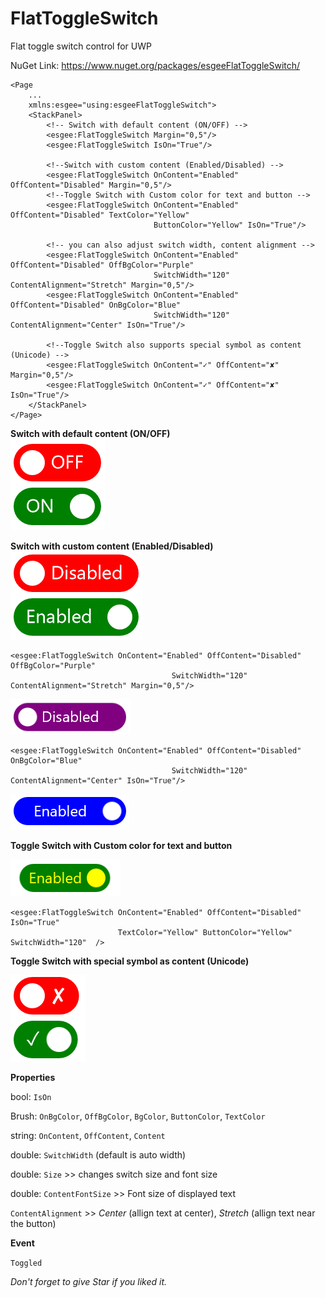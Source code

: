 # FlatToggleSwitch
Flat toggle switch control for UWP

NuGet Link: https://www.nuget.org/packages/esgeeFlatToggleSwitch/
```xaml
<Page
    ...
    xmlns:esgee="using:esgeeFlatToggleSwitch">
    <StackPanel>
        <!-- Switch with default content (ON/OFF) -->
        <esgee:FlatToggleSwitch Margin="0,5"/>
        <esgee:FlatToggleSwitch IsOn="True"/>

        <!--Switch with custom content (Enabled/Disabled) -->
        <esgee:FlatToggleSwitch OnContent="Enabled" OffContent="Disabled" Margin="0,5"/>
        <!--Toggle Switch with Custom color for text and button -->
        <esgee:FlatToggleSwitch OnContent="Enabled" OffContent="Disabled" TextColor="Yellow" 
                                ButtonColor="Yellow" IsOn="True"/>

        <!-- you can also adjust switch width, content alignment -->
        <esgee:FlatToggleSwitch OnContent="Enabled" OffContent="Disabled" OffBgColor="Purple"
                                SwitchWidth="120" ContentAlignment="Stretch" Margin="0,5"/>
        <esgee:FlatToggleSwitch OnContent="Enabled" OffContent="Disabled" OnBgColor="Blue"
                                SwitchWidth="120" ContentAlignment="Center" IsOn="True"/>

        <!--Toggle Switch also supports special symbol as content (Unicode) -->
        <esgee:FlatToggleSwitch OnContent="✓" OffContent="✘" Margin="0,5"/>
        <esgee:FlatToggleSwitch OnContent="✓" OffContent="✘" IsOn="True"/>
    </StackPanel>
</Page>
```  
            
**Switch with default content (ON/OFF)**  
![ON OFF Switch](https://github.com/ersuman/FlatToggleSwitch/blob/master/OnOff1.PNG)

**Switch with custom content (Enabled/Disabled)**  
![](https://github.com/ersuman/FlatToggleSwitch/blob/master/EnabledD.PNG)

```xaml
<esgee:FlatToggleSwitch OnContent="Enabled" OffContent="Disabled" OffBgColor="Purple"
                                    SwitchWidth="120" ContentAlignment="Stretch" Margin="0,5"/>
```
![](https://github.com/ersuman/FlatToggleSwitch/blob/master/disabledPurple.PNG)

```xaml
<esgee:FlatToggleSwitch OnContent="Enabled" OffContent="Disabled" OnBgColor="Blue"
                                    SwitchWidth="120" ContentAlignment="Center" IsOn="True"/>
```
![](https://github.com/ersuman/FlatToggleSwitch/blob/master/enabled%20blue.PNG)


**Toggle Switch with Custom color for text and button**

![](https://github.com/ersuman/FlatToggleSwitch/blob/master/enabled%20green%20yellow.PNG)

```xaml
<esgee:FlatToggleSwitch OnContent="Enabled" OffContent="Disabled" IsOn="True"
                        TextColor="Yellow" ButtonColor="Yellow" SwitchWidth="120"  />
```

**Toggle Switch with special symbol as content (Unicode)**
                              
![](https://github.com/ersuman/FlatToggleSwitch/blob/master/tickCross.PNG)


**Properties**

bool: `IsOn`

Brush: `OnBgColor`, `OffBgColor`, `BgColor`, `ButtonColor`, `TextColor`

string: `OnContent`, `OffContent`, `Content`

double: `SwitchWidth` (default is auto width)

double: `Size` >> changes switch size and font size

double: `ContentFontSize` >> Font size of displayed text

`ContentAlignment` >> *Center* (allign text at center), *Stretch* (allign text near the button)


**Event**

`Toggled`


*Don't forget to give Star if you liked it.*

